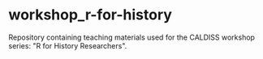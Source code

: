 # workshop_r-for-history

Repository containing teaching materials used for the CALDISS workshop series: "R for History Researchers".

